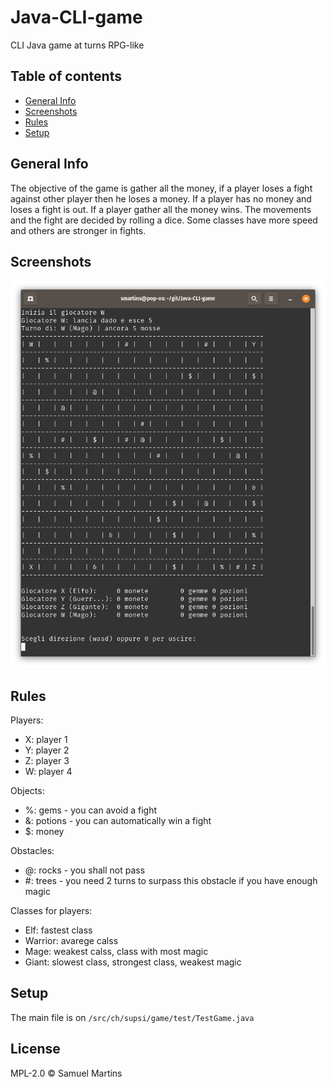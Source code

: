# Java-CLI-game
CLI Java game at turns RPG-like


## Table of contents
* [General Info](#general-info)
* [Screenshots](#screenshots)
* [Rules](#rules)
* [Setup](#setup)


## General Info
The objective of the game is gather all the money, if a player loses a fight against other player then he loses a money. If a player has no money and loses a fight is out. If a player gather all the money wins. The movements and the fight are decided by rolling a dice. Some classes have more speed and others are stronger in fights.


## Screenshots
<p align="center">
  <img src="./doc/img/grid.png"/>
</p> 
 
## Rules
Players:
* X: player 1
* Y: player 2
* Z: player 3
* W: player 4

Objects:
* %: gems - you can avoid a fight
* &: potions - you can automatically win a fight
* $: money

Obstacles:
* @: rocks - you shall not pass
* #: trees - you need 2 turns to surpass this obstacle if you have enough magic

Classes for players:
* Elf: fastest class
* Warrior: avarege calss
* Mage: weakest calss, class with most magic
* Giant: slowest class, strongest class, weakest magic
 
## Setup
The main file is on `/src/ch/supsi/game/test/TestGame.java`


License
----

MPL-2.0 © Samuel Martins

